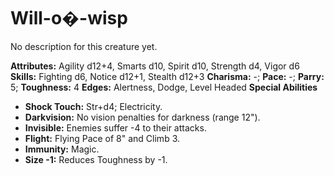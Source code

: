 # Will-o�-wisp

No description for this creature yet.

**Attributes:** Agility d12+4, Smarts d10, Spirit d10, Strength d4,
Vigor d6
**Skills:** Fighting d6, Notice d12+1, Stealth d12+3
**Charisma:** -; **Pace:** -; **Parry:** 5; **Toughness:** 4
**Edges:** Alertness, Dodge, Level Headed
**Special Abilities**

- **Shock Touch:** Str+d4; Electricity.
- **Darkvision:** No vision penalties for darkness (range 12").
- **Invisible:** Enemies suffer -4 to their attacks.
- **Flight:** Flying Pace of 8" and Climb 3.
- **Immunity:** Magic.
- **Size -1:** Reduces Toughness by -1.

